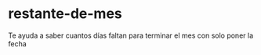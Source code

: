 # restante-de-mes
Te ayuda a saber cuantos días faltan para terminar el mes con solo poner la fecha
